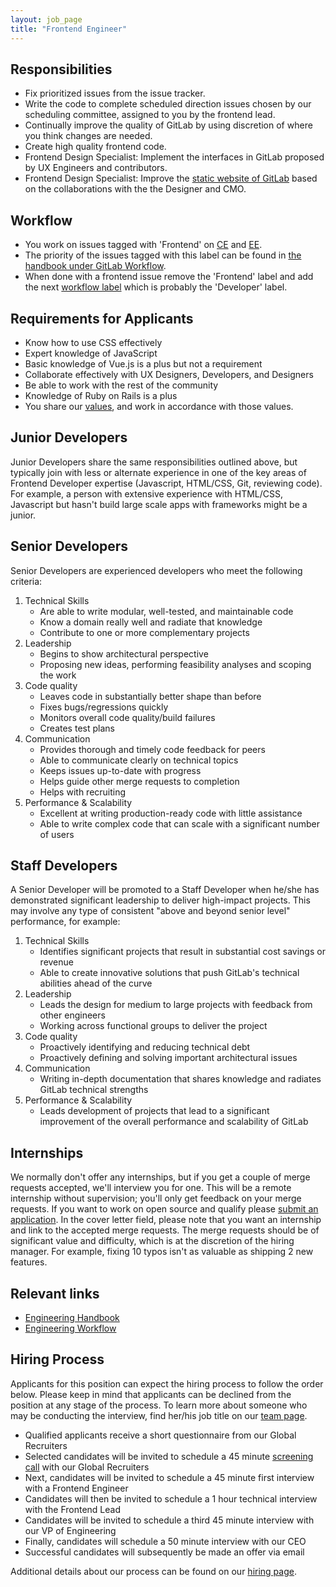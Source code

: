 ```yaml
---
layout: job_page
title: "Frontend Engineer"
---
```


## Responsibilities

* Fix prioritized issues from the issue tracker.
* Write the code to complete scheduled direction issues chosen by our scheduling committee, assigned to you by the frontend lead.
* Continually improve the quality of GitLab by using discretion of where you think changes are needed.
* Create high quality frontend code.
* Frontend Design Specialist: Implement the interfaces in GitLab proposed by UX Engineers and contributors.
* Frontend Design Specialist: Improve the [static website of GitLab](https://about.gitlab.com/) based on the collaborations with the the Designer and CMO.

## Workflow

- You work on issues tagged with 'Frontend' on [CE](https://gitlab.com/gitlab-org/gitlab-ce/issues?label_name=Frontend) and [EE](https://gitlab.com/gitlab-org/gitlab-ee/issues?label_name=Frontend).
- The priority of the issues tagged with this label can be found in [the handbook under GitLab Workflow](https://about.gitlab.com/handbook/communication/#prioritize).
- When done with a frontend issue remove the 'Frontend' label and add the next [workflow label](https://gitlab.com/gitlab-org/gitlab-ce/blob/master/PROCESS.md#workflow-labels) which is probably the 'Developer' label.

## Requirements for Applicants

* Know how to use CSS effectively
* Expert knowledge of JavaScript
* Basic knowledge of Vue.js is a plus but not a requirement
* Collaborate effectively with UX Designers, Developers, and Designers
* Be able to work with the rest of the community
* Knowledge of Ruby on Rails is a plus
* You share our [values](/handbook/values), and work in accordance with those values.

## Junior Developers
Junior Developers share the same responsibilities outlined above, but typically
join with less or alternate experience in one of the key areas of Frontend Developer
expertise (Javascript, HTML/CSS, Git, reviewing code). For example,
a person with extensive experience with HTML/CSS, Javascript but hasn't build large scale apps with frameworks might be a junior.

## Senior Developers
Senior Developers are experienced developers who meet the following criteria:
1. Technical Skills
    * Are able to write modular, well-tested, and maintainable code
    * Know a domain really well and radiate that knowledge
    * Contribute to one or more complementary projects
2. Leadership
    * Begins to show architectural perspective
    * Proposing new ideas, performing feasibility analyses and scoping the work
3. Code quality
    * Leaves code in substantially better shape than before
    * Fixes bugs/regressions quickly
    * Monitors overall code quality/build failures
    * Creates test plans
4. Communication
    * Provides thorough and timely code feedback for peers
    * Able to communicate clearly on technical topics
    * Keeps issues up-to-date with progress
    * Helps guide other merge requests to completion
    * Helps with recruiting
5. Performance & Scalability
    * Excellent at writing production-ready code with little assistance
    * Able to write complex code that can scale with a significant number of users


## Staff Developers
A Senior Developer will be promoted to a Staff Developer when he/she has
demonstrated significant leadership to deliver high-impact projects. This may
involve any type of consistent "above and beyond senior level" performance,
for example:
1. Technical Skills
    * Identifies significant projects that result in substantial cost savings or revenue
    * Able to create innovative solutions that push GitLab's technical abilities ahead of the curve
2. Leadership
    * Leads the design for medium to large projects with feedback from other engineers
    * Working across functional groups to deliver the project
3. Code quality
    * Proactively identifying and reducing technical debt
    * Proactively defining and solving important architectural issues
4. Communication
    * Writing in-depth documentation that shares knowledge and radiates GitLab technical strengths
5. Performance & Scalability
    * Leads development of projects that lead to a significant improvement of the overall
      performance and scalability of GitLab


## Internships
We normally don't offer any internships, but if you get a couple of merge requests
accepted, we'll interview you for one. This will be a remote internship without
supervision; you'll only get feedback on your merge requests. If you want to
work on open source and qualify please [submit an application](https://gitlab.workable.com/jobs/106660/candidates/new).
In the cover letter field, please note that you want an internship and link to
the accepted merge requests. The merge requests should be of significant
value and difficulty, which is at the discretion of the hiring manager. For
example, fixing 10 typos isn't as valuable as shipping 2 new features.

## Relevant links

- [Engineering Handbook](/handbook/engineering)
- [Engineering Workflow](/handbook/engineering/workflow)

## Hiring Process

Applicants for this position can expect the hiring process to follow the order below. Please keep in mind that applicants can be declined from the position at any stage of the process. To learn more about someone who may be conducting the interview, find her/his job title on our [team page](/team).

* Qualified applicants receive a short questionnaire from our Global Recruiters
* Selected candidates will be invited to schedule a 45 minute [screening call](/handbook/hiring/#screening-call) with our Global Recruiters
* Next, candidates will be invited to schedule a 45 minute first interview with a Frontend Engineer
* Candidates will then be invited to schedule a 1 hour technical interview with the Frontend Lead
* Candidates will be invited to schedule a third 45 minute interview with our VP of Engineering
* Finally, candidates will schedule a 50 minute interview with our CEO
* Successful candidates will subsequently be made an offer via email

Additional details about our process can be found on our [hiring page](/handbook/hiring).
